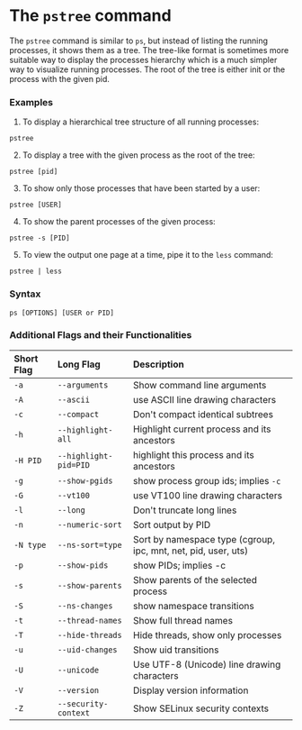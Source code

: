 
# The `pstree` command

The `pstree` command is similar to `ps`, but instead of listing the running processes, it shows them as a tree. The tree-like format is sometimes more suitable way to display the processes hierarchy which is a much simpler way to visualize running processes. The root of the tree is either init or the process with the given pid. 

### Examples

1. To display a hierarchical tree structure of all running processes:

```
pstree
```

2. To display a tree with the given process as the root of the tree:

```
pstree [pid]
```

3. To show only those processes that have been started by a user:

```
pstree [USER]
```

4. To show the parent processes of the given process:

```
pstree -s [PID]
```

5. To view the output one page at a time, pipe it to the `less` command:

```
pstree | less
```


### Syntax

`ps [OPTIONS] [USER or PID]`


### Additional Flags and their Functionalities


|**Short Flag**   |**Long Flag**   |**Description**   |
|:---|:---|:---|
|`-a`|`--arguments`|Show command line arguments|
|`-A`|`--ascii`|use ASCII line drawing characters|
|`-c`|`--compact`|Don't compact identical subtrees|
|`-h`|`--highlight-all`|Highlight current process and its ancestors|
|`-H PID`|`--highlight-pid=PID`|highlight this process and its ancestors|
|`-g`|`--show-pgids`|show process group ids; implies `-c`|
|`-G`|`--vt100`|use VT100 line drawing characters|
|`-l`|`--long`|Don't truncate long lines|
|`-n`|`--numeric-sort`|Sort output by PID|
|`-N type`|`--ns-sort=type`|Sort by namespace type (cgroup, ipc, mnt, net, pid, user, uts)|
|`-p`|`--show-pids`|show PIDs; implies -c|
|`-s`|`--show-parents`|Show parents of the selected process|
|`-S`|`--ns-changes`|show namespace transitions|
|`-t`|`--thread-names`|Show full thread names|
|`-T`|`--hide-threads`|Hide threads, show only processes|
|`-u`|`--uid-changes`|Show uid transitions|
|`-U`|`--unicode`|Use UTF-8 (Unicode) line drawing characters|
|`-V`|`--version`|Display version information|
|`-Z`|`--security-context`|Show SELinux security contexts|


